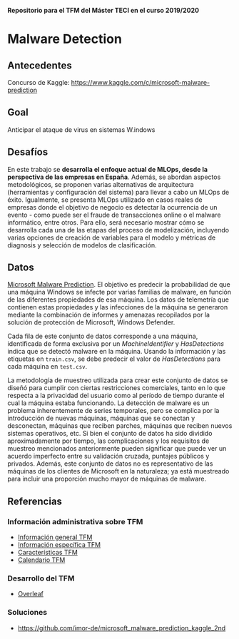 **Repositorio para el TFM del Máster TECI en el curso 2019/2020**

# Malware Detection

## Antecedentes
Concurso de Kaggle: https://www.kaggle.com/c/microsoft-malware-prediction

## Goal
Anticipar el ataque de virus en sistemas W.indows

## Desafíos

En este trabajo se **desarrolla el enfoque actual de MLOps, desde la perspectiva de las empresas en España**. Además, se abordan aspectos metodológicos, se proponen varias alternativas de arquitectura (herramientas y configuración del sistema) para llevar a cabo un MLOps de éxito. Igualmente, se presenta MLOps utilizado en casos reales de empresas donde el objetivo de negocio es detectar la ocurrencia de un evento - como puede ser el fraude de transacciones online o el malware informático, entre otros. Para ello, será necesario mostrar cómo se desarrolla cada una de las etapas del proceso de modelización, incluyendo varias opciones de creación de variables para el modelo y métricas de diagnosis y selección de modelos de clasificación.

## Datos

[Microsoft Malware Prediction](https://www.kaggle.com/c/microsoft-malware-prediction/data). El objetivo es predecir la probabilidad de que una máquina Windows se infecte por varias familias de malware, en función de las diferentes propiedades de esa máquina. Los datos de telemetría que contienen estas propiedades y las infecciones de la máquina se generaron mediante la combinación de informes y amenazas recopilados por la solución de protección de Microsoft, Windows Defender.

Cada fila de este conjunto de datos corresponde a una máquina, identificada de forma exclusiva por un _MachineIdentifier_ y _HasDetections_ indica que se detectó malware en la máquina. Usando la información y las etiquetas en `train.csv`, se debe predecir el valor de _HasDetections_ para cada máquina en `test.csv`.

La metodología de muestreo utilizada para crear este conjunto de datos se diseñó para cumplir con ciertas restricciones comerciales, tanto en lo que respecta a la privacidad del usuario como al período de tiempo durante el cual la máquina estaba funcionando. La detección de malware es un problema inherentemente de series temporales, pero se complica por la introducción de nuevas máquinas, máquinas que se conectan y desconectan, máquinas que reciben parches, máquinas que reciben nuevos sistemas operativos, etc. Si bien el conjunto de datos ha sido dividido aproximadamente por tiempo, las complicaciones y los requisitos de muestreo mencionados anteriormente pueden significar que puede ver un acuerdo imperfecto entre su validación cruzada, puntajes públicos y privados. Además, este conjunto de datos no es representativo de las máquinas de los clientes de Microsoft en la naturaleza; ya está muestreado para incluir una proporción mucho mayor de máquinas de malware.

## Referencias

### Información administrativa sobre TFM

- [Información general TFM](http://blogs.mat.ucm.es/teci/?page_id=151)
- [Información específica TFM](https://blogs.mat.ucm.es/teci/?page_id=1973)
- [Características TFM](http://blogs.mat.ucm.es/teci/wp-content/uploads/sites/9/2016/11/caracteristica-tfm.pdf)
- [Calendario TFM](http://blogs.mat.ucm.es/teci/wp-content/uploads/sites/9/2019/12/calendario-TFM-19-20.pdf)

### Desarrollo del TFM

- [Overleaf](https://www.overleaf.com/read/rgxgsvwfsnms)

### Soluciones

- https://github.com/imor-de/microsoft_malware_prediction_kaggle_2nd
